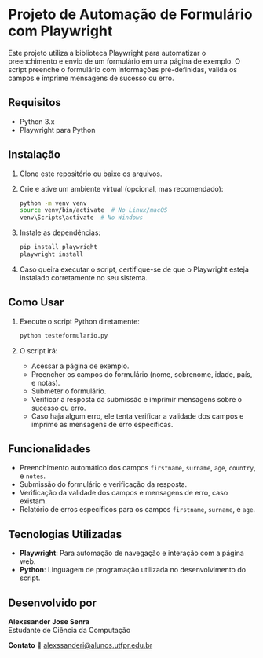 # Projeto de Automação de Formulário com Playwright

Este projeto utiliza a biblioteca Playwright para automatizar o preenchimento e envio de um formulário em uma página de exemplo. O script preenche o formulário com informações pré-definidas, valida os campos e imprime mensagens de sucesso ou erro.

## Requisitos

- Python 3.x
- Playwright para Python

## Instalação

1. Clone este repositório ou baixe os arquivos.
2. Crie e ative um ambiente virtual (opcional, mas recomendado):

    ```bash
    python -m venv venv
    source venv/bin/activate  # No Linux/macOS
    venv\Scripts\activate  # No Windows
    ```

3. Instale as dependências:

    ```bash
    pip install playwright
    playwright install
    ```

4. Caso queira executar o script, certifique-se de que o Playwright esteja instalado corretamente no seu sistema.

## Como Usar

1. Execute o script Python diretamente:

    ```bash
    python testeformulario.py
    ```

2. O script irá:

   - Acessar a página de exemplo.
   - Preencher os campos do formulário (nome, sobrenome, idade, país, e notas).
   - Submeter o formulário.
   - Verificar a resposta da submissão e imprimir mensagens sobre o sucesso ou erro.
   - Caso haja algum erro, ele tenta verificar a validade dos campos e imprime as mensagens de erro específicas.

## Funcionalidades

- Preenchimento automático dos campos `firstname`, `surname`, `age`, `country`, e `notes`.
- Submissão do formulário e verificação da resposta.
- Verificação da validade dos campos e mensagens de erro, caso existam.
- Relatório de erros específicos para os campos `firstname`, `surname`, e `age`.

## Tecnologias Utilizadas

- **Playwright**: Para automação de navegação e interação com a página web.
- **Python**: Linguagem de programação utilizada no desenvolvimento do script.

## Desenvolvido por

**Alexssander Jose Senra**  
Estudante de Ciência da Computação

**Contato**
📧 alexssanderi@alunos.utfpr.edu.br
